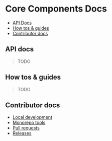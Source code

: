 # Core Components Docs

- [API Docs](#api-docs)
- [How tos & guides](#how-tos--guides)
- [Contributor docs](#contributor-docs)

## API docs

> TODO

## How tos & guides

> TODO

## Contributor docs

- [Local development](./local-development.md)
- [Monorepo tools](./monorepo-tools.md)
- [Pull requests](./pull-requests.md)
- [Releases](./releases.md)
